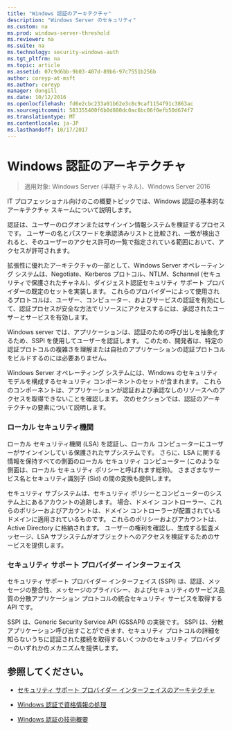 ```yaml
---
title: "Windows 認証のアーキテクチャ"
description: "Windows Server のセキュリティ"
ms.custom: na
ms.prod: windows-server-threshold
ms.reviewer: na
ms.suite: na
ms.technology: security-windows-auth
ms.tgt_pltfrm: na
ms.topic: article
ms.assetid: 07c9d6bb-9b03-407d-89b6-97c7551b256b
author: coreyp-at-msft
ms.author: coreyp
manager: dongill
ms.date: 10/12/2016
ms.openlocfilehash: fd6e2cbc233a91b62e3c8c9caf1154f91c3863ac
ms.sourcegitcommit: 583355400f6b0d880dc0ac6bc06f0efb50d674f7
ms.translationtype: MT
ms.contentlocale: ja-JP
ms.lasthandoff: 10/17/2017
---
```

# <a name="windows-authentication-architecture"></a>Windows 認証のアーキテクチャ

>適用対象: Windows Server (半期チャネル)、Windows Server 2016

IT プロフェッショナル向けのこの概要トピックでは、Windows 認証の基本的なアーキテクチャ スキームについて説明します。

認証は、ユーザーのログオンまたはサインイン情報システムを検証するプロセスです。 ユーザーの名とパスワードを承認済みリストと比較され、一致が検出されると、そのユーザーのアクセス許可の一覧で指定されている範囲において、アクセスが許可されます。

拡張性に優れたアーキテクチャの一部として、Windows Server オペレーティング システムは、Negotiate、Kerberos プロトコル、NTLM、Schannel (セキュリティで保護されたチャネル)、ダイジェスト認証セキュリティ サポート プロバイダーの既定のセットを実装します。 これらのプロバイダーによって使用されるプロトコルは、ユーザー、コンピューター、およびサービスの認証を有効にして、認証プロセスが安全な方法でリソースにアクセスするには、承認されたユーザーとサービスを有効します。

Windows server では、アプリケーションは、認証のための呼び出しを抽象化するため、SSPI を使用してユーザーを認証します。 このため、開発者は、特定の認証プロトコルの複雑さを理解または自社のアプリケーションの認証プロトコルをビルドするのには必要ありません。

Windows Server オペレーティング システムには、Windows のセキュリティ モデルを構成するセキュリティ コンポーネントのセットが含まれます。 これらのコンポーネントは、アプリケーションが認証および承認なしのリソースへのアクセスを取得できないことを確認します。 次のセクションでは、認証のアーキテクチャの要素について説明します。

### <a name="local-security-authority"></a>ローカル セキュリティ機関
ローカル セキュリティ機関 (LSA) を認証し、ローカル コンピューターにユーザーがサインインしている保護されたサブシステムです。 さらに、LSA に関する情報を保持すべての側面のローカル セキュリティ コンピューター (このような側面は、ローカル セキュリティ ポリシーと呼ばれます総称)。 さまざまなサービス名とセキュリティ識別子 (Sid) の間の変換も提供します。

セキュリティ サブシステムは、セキュリティ ポリシーとコンピューターのシステム上にあるアカウントの追跡します。 場合、ドメイン コントローラー、これらのポリシーおよびアカウントは、ドメイン コントローラーが配置されているドメインに適用されているものです。 これらのポリシーおよびアカウントは、Active Directory に格納されます。 ユーザーの権利を確認し、生成する監査メッセージ、LSA サブシステムがオブジェクトへのアクセスを検証するためのサービスを提供します。

### <a name="security-support-provider-interface"></a>セキュリティ サポート プロバイダー インターフェイス
セキュリティ サポート プロバイダー インターフェイス (SSPI) は、認証、メッセージの整合性、メッセージのプライバシー、およびセキュリティのサービス品質の分散アプリケーション プロトコルの統合セキュリティ サービスを取得する API です。

SSPI は、Generic Security Service API (GSSAPI) の実装です。 SSPI は、分散アプリケーション呼び出すことができます、セキュリティ プロトコルの詳細を知らないうちに認証された接続を取得するいくつかのセキュリティ プロバイダーのいずれかのメカニズムを提供します。

## <a name="see-also"></a>参照してください。

-   [セキュリティ サポート プロバイダー インターフェイスのアーキテクチャ](security-support-provider-interface-architecture.md)

-   [Windows 認証で資格情報の処理](credentials-processes-in-windows-authentication.md)

-   [Windows 認証の技術概要](https://technet.microsoft.com/library/dn169029.aspx)


